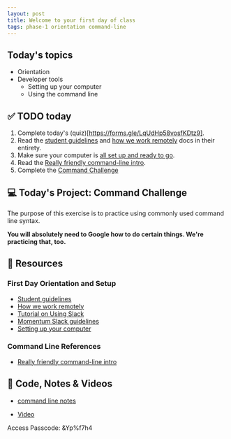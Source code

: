 ```yaml
---
layout: post
title: Welcome to your first day of class
tags: phase-1 orientation command-line 
---
```


## Today's topics

- Orientation
- Developer tools
  - Setting up your computer
  - Using the command line

## ✅ TODO today

1. Complete today's (quiz)[https://forms.gle/LqUdHp58vosfKDtz9].
1. Read the [student guidelines](https://github.com/momentumlearn/student-resources/blob/main/articles/student-guidelines.md) and [how we work remotely](https://github.com/momentumlearn/student-resources/blob/master/articles/working-remotely.md) docs in their entirety.
2. Make sure your computer is [all set up and ready to go](https://github.com/momentumlearn/student-resources/blob/master/articles/setup.md).
3. Read the [Really friendly command-line intro](https://drive.google.com/open?id=1E4ALJrjclTYE4C6lwIV517-SOXiZ-Dqb).
5. Complete the [Command Challenge](https://cmdchallenge.com) 


## 💻 Today's Project: Command Challenge

The purpose of this exercise is to practice using commonly used command line syntax.

**You will absolutely need to Google how to do certain things. We're practicing that, too.**


## 🔖 Resources

### First Day Orientation and Setup

- [Student guidelines](https://github.com/momentumlearn/student-resources/blob/main/articles/student-guidelines.md)
- [How we work remotely](https://github.com/momentumlearn/student-resources/blob/master/articles/working-remotely.md)
- [Tutorial on Using Slack](https://slack.com/resources/using-slack/slack-tutorials)
- [Momentum Slack guidelines](https://docs.google.com/document/d/1updvgMnO2xAAfP46oW__d3-nhv4hPodW7WvxKWX87JA/edit)
- [Setting up your computer](https://github.com/momentumlearn/student-resources/blob/master/articles/setup.md)

### Command Line References

- [Really friendly command-line intro](https://drive.google.com/file/d/1E4ALJrjclTYE4C6lwIV517-SOXiZ-Dqb/view?usp=sharing)


## 🦉 Code, Notes & Videos

- [command line notes](https://github.com/momentum-team-7/notes/blob/main/command-line.md)

- [Video](https://us02web.zoom.us/rec/share/plTKzYkkr5mWpjY0xDN02jNciTJNXwJ3CaczQPB1hYb3LSRXqRJR8vfaz_6t-c0.GI2nPvantvZAHVdS)

Access Passcode: &Yp%f7h4

